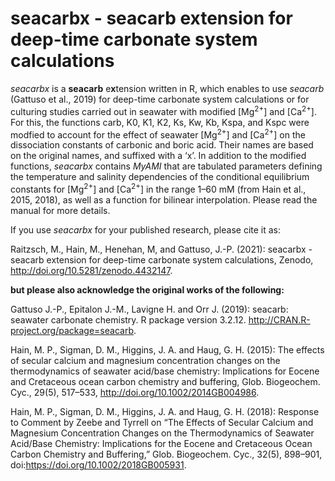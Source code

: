 # seacarbx - seacarb extension for deep-time carbonate system calculations

*seacarbx* is a **seacarb** e**x**tension written in R, which enables to use *seacarb* (Gattuso et al., 2019) for deep-time carbonate system calculations or for culturing studies carried out in seawater with modified [Mg<sup>2+</sup>] and [Ca<sup>2+</sup>]. For this, the functions carb, K0, K1, K2, Ks, Kw, Kb, Kspa, and Kspc were modfied to account for the effect of seawater [Mg<sup>2+</sup>] and [Ca<sup>2+</sup>] on the dissociation constants of carbonic and boric acid. Their names are based on the original names, and suffixed with a ‘x’. In addition to the modified functions, *seacarbx* contains *MyAMI* that are tabulated parameters defining the temperature and salinity dependencies of the conditional equilibrium constants for [Mg<sup>2+</sup>] and [Ca<sup>2+</sup>] in the range 1–60 mM (from Hain et al., 2015, 2018), as well as a function for bilinear interpolation. Please read the manual for more details.

If you use *seacarbx* for your published research, please cite it as:

Raitzsch, M., Hain, M., Henehan, M, and Gattuso, J.-P. (2021): seacarbx - seacarb extension for deep-time carbonate system calculations, Zenodo, http://doi.org/10.5281/zenodo.4432147.

**but please also acknowledge the original works of the following:**

Gattuso J.-P., Epitalon J.-M., Lavigne H. and Orr J. (2019): seacarb: seawater carbonate chemistry. R package version 3.2.12. http://CRAN.R-project.org/package=seacarb.

Hain, M. P., Sigman, D. M., Higgins, J. A. and Haug, G. H. (2015): The effects of secular calcium and magnesium concentration changes on the thermodynamics of seawater acid/base chemistry: Implications for Eocene and Cretaceous ocean carbon chemistry and buffering, Glob. Biogeochem. Cyc., 29(5), 517–533, http://doi.org/10.1002/2014GB004986.

Hain, M. P., Sigman, D. M., Higgins, J. A. and Haug, G. H. (2018): Response to Comment by Zeebe and Tyrrell on “The Effects of Secular Calcium and Magnesium Concentration Changes on the Thermodynamics of Seawater Acid/Base Chemistry: Implications for the Eocene and Cretaceous Ocean Carbon Chemistry and Buffering,” Glob. Biogeochem. Cyc., 32(5), 898–901, doi:https://doi.org/10.1002/2018GB005931.

